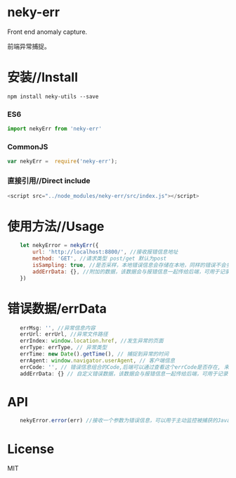 # neky-err
Front end anomaly capture.

前端异常捕捉。

# 安装//Install

```npm
npm install neky-utils --save
```

### ES6

```JavaScript
import nekyErr from 'neky-err'

```

### CommonJS

```JavaScript
var nekyErr =  require('neky-err');

```

### 直接引用//Direct include

```JavaScript
<script src="../node_modules/neky-err/src/index.js"></script>
```

# 使用方法//Usage

```JavaScript
    let nekyError = nekyErr({ 
        url: 'http://localhost:8800/', //接收报错信息地址
        method: 'GET', //请求类型 post/get 默认为post
        isSampling: true, //是否采样，本地错误信息会存储在本地，同样的错误不会多次发送请求 true / false 默认为true
        addErrData: {}, //附加的数据，该数据会与报错信息一起传给后端，可用于记录一些业务数据
    })
```

# 错误数据/errData

```JavaScript
    errMsg: '', //异常信息内容
    errUrl: errUrl, //异常文件路径
    errIndex: window.location.href, //发生异常的页面
    errType: errType, // 异常类型
    errTime: new Date().getTime(), // 捕捉到异常的时间
    errAgent: window.navigator.userAgent, // 客户端信息
    errCode: '', // 错误信息组合的Code,后端可以通过查看这个errCode是否存在, 来确认该报错信息是否需要保存。
    addErrData: {} // 自定义错误数据，该数据会与报错信息一起传给后端，可用于记录一些业务数据
```

# API

```JavaScript
    nekyError.error(err) //接收一个参数为错误信息，可以用于主动监控被捕获的JavaScript异常。
```


# License

MIT